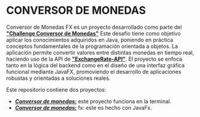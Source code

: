 # CONVERSOR DE MONEDAS

Conversor de Monedas FX es un proyecto desarrollado como parte del **["Challenge Conversor de Monedas"](https://app.aluracursos.com/course/practicando-java-con-conversor-de-moneda)** Este desafío tiene como objetivo aplicar los conocimientos adquiridos en Java, poniendo en práctica conceptos fundamentales de la programación orientada a objetos. La aplicación permite convertir valores entre distintas monedas en tiempo real, haciendo uso de la API de **["ExchangeRate-API"](https://www.exchangerate-api.com)**. El proyecto se enfoca tanto en la lógica del backend como en el diseño de una interfaz gráfica funcional mediante JavaFX, promoviendo el desarrollo de aplicaciones robustas y orientadas a soluciones reales.

Este repositorio contiene dos proyectos:

- [**_Conversor de monedas:_**](conversor-de-monedas/) este proyecto funciona en la terminal.
- [**_Conversor de monedas:_**](conversor-de-monedas-fx/) fx: este es hecho con JavaFx.